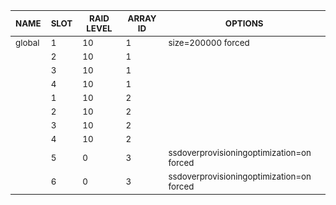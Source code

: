 | <sub>NAME</sub> | <sub>SLOT</sub> | <sub>RAID LEVEL</sub> | <sub>ARRAY ID</sub> | <sub>OPTIONS</sub> |
| ---- | ---- | ---------- | -------- | ------- |
| <sub>global</sub> | <sub>1</sub> | <sub>10</sub> | <sub>1</sub> | <sub>size=200000 forced</sub> |
| <sub></sub> | <sub>2</sub> | <sub>10</sub> | <sub>1</sub> | <sub></sub> |
| <sub></sub> | <sub>3</sub> | <sub>10</sub> | <sub>1</sub> | <sub></sub> |
| <sub></sub> | <sub>4</sub> | <sub>10</sub> | <sub>1</sub> | <sub></sub> |
| <sub></sub> | <sub>1</sub> | <sub>10</sub> | <sub>2</sub> | <sub></sub> |
| <sub></sub> | <sub>2</sub> | <sub>10</sub> | <sub>2</sub> | <sub></sub> |
| <sub></sub> | <sub>3</sub> | <sub>10</sub> | <sub>2</sub> | <sub></sub> |
| <sub></sub> | <sub>4</sub> | <sub>10</sub> | <sub>2</sub> | <sub></sub> |
| <sub></sub> | <sub>5</sub> | <sub>0</sub> | <sub>3</sub> | <sub>ssdoverprovisioningoptimization=on forced</sub> |
| <sub></sub> | <sub>6</sub> | <sub>0</sub> | <sub>3</sub> | <sub>ssdoverprovisioningoptimization=on forced</sub> |
